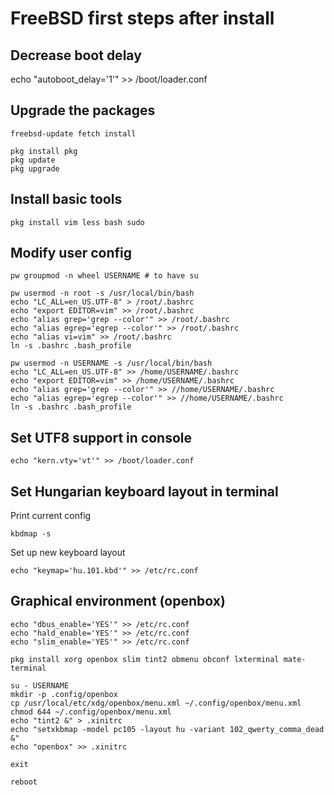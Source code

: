 # FreeBSD first steps after install



## Decrease boot delay

echo "autoboot_delay='1'" >> /boot/loader.conf 


## Upgrade the packages
```
freebsd-update fetch install

pkg install pkg
pkg update 
pkg upgrade
```


## Install basic tools
```
pkg install vim less bash sudo
```


## Modify user config
```
pw groupmod -n wheel USERNAME # to have su

pw usermod -n root -s /usr/local/bin/bash
echo "LC_ALL=en_US.UTF-8" > /root/.bashrc
echo "export EDITOR=vim" >> /root/.bashrc
echo "alias grep='grep --color'" >> /root/.bashrc
echo "alias egrep='egrep --color'" >> /root/.bashrc
echo "alias vi=vim" >> /root/.bashrc
ln -s .bashrc .bash_profile

pw usermod -n USERNAME -s /usr/local/bin/bash
echo "LC_ALL=en_US.UTF-8" >> /home/USERNAME/.bashrc
echo "export EDITOR=vim" >> /home/USERNAME/.bashrc
echo "alias grep='grep --color'" >> //home/USERNAME/.bashrc
echo "alias egrep='egrep --color'" >> //home/USERNAME/.bashrc
ln -s .bashrc .bash_profile
```

## Set UTF8 support in console
```
echo "kern.vty='vt'" >> /boot/loader.conf
```

## Set Hungarian keyboard layout in terminal
Print current config
```
kbdmap -s
```

Set up new keyboard layout
```
echo "keymap='hu.101.kbd'" >> /etc/rc.conf
```

## Graphical environment (openbox)

```
echo "dbus_enable='YES'" >> /etc/rc.conf
echo "hald_enable='YES'" >> /etc/rc.conf
echo "slim_enable='YES'" >> /etc/rc.conf

pkg install xorg openbox slim tint2 obmenu obconf lxterminal mate-terminal

su - USERNAME
mkdir -p .config/openbox
cp /usr/local/etc/xdg/openbox/menu.xml ~/.config/openbox/menu.xml
chmod 644 ~/.config/openbox/menu.xml
echo "tint2 &" > .xinitrc
echo "setxkbmap -model pc105 -layout hu -variant 102_qwerty_comma_dead &"
echo "openbox" >> .xinitrc

exit
```





```
reboot
```

